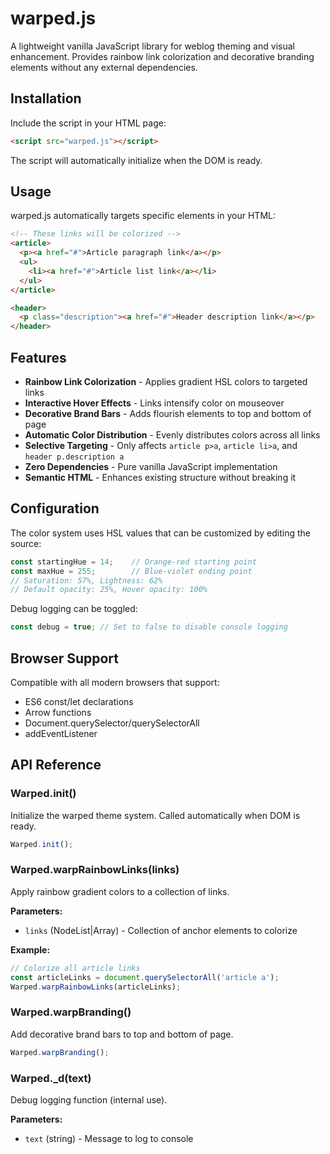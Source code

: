 # warped.js

A lightweight vanilla JavaScript library for weblog theming and visual enhancement. Provides rainbow link colorization and decorative branding elements without any external dependencies.

## Installation

Include the script in your HTML page:

```html
<script src="warped.js"></script>
```

The script will automatically initialize when the DOM is ready.

## Usage

warped.js automatically targets specific elements in your HTML:

```html
<!-- These links will be colorized -->
<article>
  <p><a href="#">Article paragraph link</a></p>
  <ul>
    <li><a href="#">Article list link</a></li>
  </ul>
</article>

<header>
  <p class="description"><a href="#">Header description link</a></p>
</header>
```

## Features

* **Rainbow Link Colorization** - Applies gradient HSL colors to targeted links
* **Interactive Hover Effects** - Links intensify color on mouseover
* **Decorative Brand Bars** - Adds flourish elements to top and bottom of page
* **Automatic Color Distribution** - Evenly distributes colors across all links
* **Selective Targeting** - Only affects `article p>a`, `article li>a`, and `header p.description a`
* **Zero Dependencies** - Pure vanilla JavaScript implementation
* **Semantic HTML** - Enhances existing structure without breaking it

## Configuration

The color system uses HSL values that can be customized by editing the source:

```javascript
const startingHue = 14;    // Orange-red starting point
const maxHue = 255;        // Blue-violet ending point
// Saturation: 57%, Lightness: 62%
// Default opacity: 25%, Hover opacity: 100%
```

Debug logging can be toggled:

```javascript
const debug = true; // Set to false to disable console logging
```

## Browser Support

Compatible with all modern browsers that support:
- ES6 const/let declarations
- Arrow functions
- Document.querySelector/querySelectorAll
- addEventListener

## API Reference

### Warped.init()

Initialize the warped theme system. Called automatically when DOM is ready.

```javascript
Warped.init();
```

### Warped.warpRainbowLinks(links)

Apply rainbow gradient colors to a collection of links.

**Parameters:**
- `links` (NodeList|Array) - Collection of anchor elements to colorize

**Example:**
```javascript
// Colorize all article links
const articleLinks = document.querySelectorAll('article a');
Warped.warpRainbowLinks(articleLinks);
```

### Warped.warpBranding()

Add decorative brand bars to top and bottom of page.

```javascript
Warped.warpBranding();
```

### Warped._d(text)

Debug logging function (internal use).

**Parameters:**
- `text` (string) - Message to log to console


